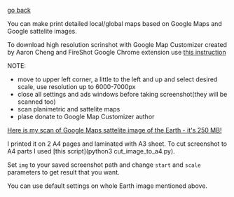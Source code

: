 [go back](../README.md)

You can make print detailed local/global maps based on Google Maps and Google sattelite images.

To download high resolution scrinshot with Google Map Customizer created by Aaron Cheng and FireShot Google Chrome extension use [this instruction](https://www.bpwebs.com/print-a-large-google-map-larger-than-the-screen/)

NOTE:
- move to upper left corner, a little to the left and up and select desired scale, use resolution up to 6000-7000px
- close all settings and ads windows before taking screenshot(they will be scanned too)
- scan planimetric and sattelite maps
- plase donate to Google Map Customizer author

[Here is my scan of Google Maps sattelite image of the Earth - it's 250 MB!](https://www.dropbox.com/s/2nikw9egjxt306d/world_sattelite_final.png?dl=0)

I printed it on 2 A4 pages and laminated with A3 sheet. To cut screenshot to A4 parts I used [this script](python3 cut_image_to_a4.py).

Set `img` to your saved screenshot path and change `start` and `scale` parameters to get result that you want.

You can use default settings on whole Earth image mentioned above.